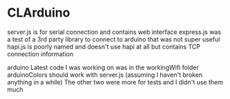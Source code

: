 # CLArduino

server.js is for serial connection and contains web interface
express.js was a test of a 3rd party library to connect to arduino that was not super useful
hapi.js is poorly named and doesn't use hapi at all but contains TCP connection information

arduino
Latest code I was working on was in the workingWifi folder
arduinoColors should work with server.js (assuming I haven't broken anything in a while) 
The other two were more for tests and I didn't use them much 
